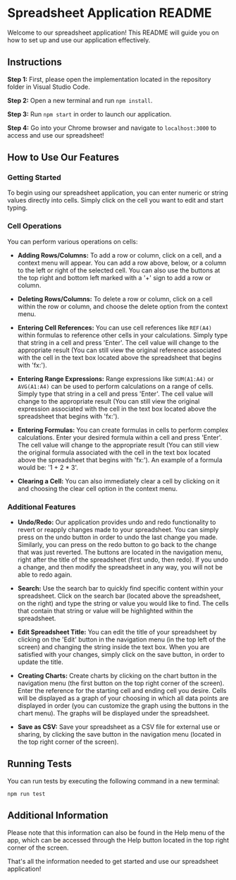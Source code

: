 # Spreadsheet Application README

Welcome to our spreadsheet application! This README will guide you on how to set up and use our application effectively.

## Instructions

**Step 1:** First, please open the implementation located in the repository folder in Visual Studio Code.

**Step 2:** Open a new terminal and run `npm install`.

**Step 3:** Run `npm start` in order to launch our application.

**Step 4:** Go into your Chrome browser and navigate to `localhost:3000` to access and use our spreadsheet!

## How to Use Our Features

### Getting Started

To begin using our spreadsheet application, you can enter numeric or string values directly into cells. Simply click on the cell you want to edit and start typing.

### Cell Operations

You can perform various operations on cells:

- **Adding Rows/Columns:** To add a row or column, click on a cell, and a context menu will appear. You can add a row above, below, or a column to the left or right of the selected cell. You can also use the buttons at the top right and bottom left marked with a '+' sign to add a row or column.

- **Deleting Rows/Columns:** To delete a row or column, click on a cell within the row or column, and choose the delete option from the context menu.

- **Entering Cell References:** You can use cell references like `REF(A4)` within formulas to reference other cells in your calculations. Simply type that string in a cell and press 'Enter'. The cell value will change to the appropriate result (You can still view the original reference associated with the cell in the text box located above the spreadsheet that begins with 'fx:').

- **Entering Range Expressions:** Range expressions like `SUM(A1:A4)` or `AVG(A1:A4)` can be used to perform calculations on a range of cells. Simply type that string in a cell and press 'Enter'. The cell value will change to the appropriate result (You can still view the original expression associated with the cell in the text box located above the spreadsheet that begins with 'fx:').

- **Entering Formulas:** You can create formulas in cells to perform complex calculations. Enter your desired formula within a cell and press 'Enter'. The cell value will change to the appropriate result (You can still view the original formula associated with the cell in the text box located above the spreadsheet that begins with 'fx:'). An example of a formula would be: '1 + 2 \* 3'.

- **Clearing a Cell:** You can also immediately clear a cell by clicking on it and choosing the clear cell option in the context menu.

### Additional Features

- **Undo/Redo:** Our application provides undo and redo functionality to revert or reapply changes made to your spreadsheet. You can simply press on the undo button in order to undo the last change you made. Similarly, you can press on the redo button to go back to the change that was just reverted. The buttons are located in the navigation menu, right after the title of the spreadsheet (first undo, then redo). If you undo a change, and then modify the spreadsheet in any way, you will not be able to redo again.

- **Search:** Use the search bar to quickly find specific content within your spreadsheet. Click on the search bar (located above the spreadsheet, on the right) and type the string or value you would like to find. The cells that contain that string or value will be highlighted within the spreadsheet.

- **Edit Spreadsheet Title:** You can edit the title of your spreadsheet by clicking on the 'Edit' button in the navigation menu (in the top left of the screen) and changing the string inside the text box. When you are satisfied with your changes, simply click on the save button, in order to update the title.

- **Creating Charts:** Create charts by clicking on the chart button in the navigation menu (the first button on the top right corner of the screen). Enter the reference for the starting cell and ending cell you desire. Cells will be displayed as a graph of your choosing in which all data points are displayed in order (you can customize the graph using the buttons in the chart menu). The graphs will be displayed under the spreadsheet.

- **Save as CSV:** Save your spreadsheet as a CSV file for external use or sharing, by clicking the save button in the navigation menu (located in the top right corner of the screen).

## Running Tests

You can run tests by executing the following command in a new terminal:

`npm run test`

## Additional Information

Please note that this information can also be found in the Help menu of the app, which can be accessed through the Help button located in the top right corner of the screen.

That's all the information needed to get started and use our spreadsheet application!
